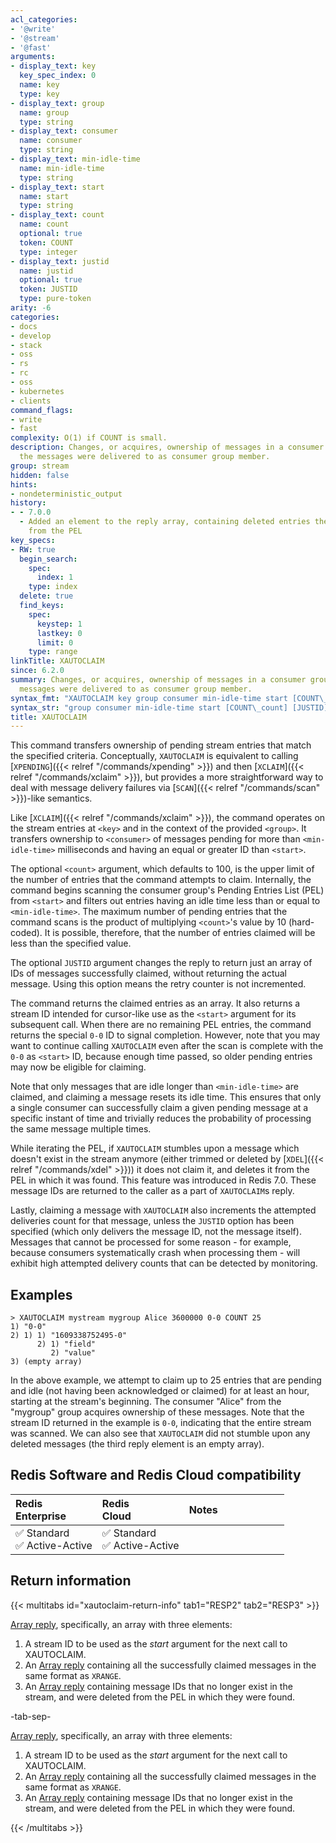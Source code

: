 ```yaml
---
acl_categories:
- '@write'
- '@stream'
- '@fast'
arguments:
- display_text: key
  key_spec_index: 0
  name: key
  type: key
- display_text: group
  name: group
  type: string
- display_text: consumer
  name: consumer
  type: string
- display_text: min-idle-time
  name: min-idle-time
  type: string
- display_text: start
  name: start
  type: string
- display_text: count
  name: count
  optional: true
  token: COUNT
  type: integer
- display_text: justid
  name: justid
  optional: true
  token: JUSTID
  type: pure-token
arity: -6
categories:
- docs
- develop
- stack
- oss
- rs
- rc
- oss
- kubernetes
- clients
command_flags:
- write
- fast
complexity: O(1) if COUNT is small.
description: Changes, or acquires, ownership of messages in a consumer group, as if
  the messages were delivered to as consumer group member.
group: stream
hidden: false
hints:
- nondeterministic_output
history:
- - 7.0.0
  - Added an element to the reply array, containing deleted entries the command cleared
    from the PEL
key_specs:
- RW: true
  begin_search:
    spec:
      index: 1
    type: index
  delete: true
  find_keys:
    spec:
      keystep: 1
      lastkey: 0
      limit: 0
    type: range
linkTitle: XAUTOCLAIM
since: 6.2.0
summary: Changes, or acquires, ownership of messages in a consumer group, as if the
  messages were delivered to as consumer group member.
syntax_fmt: "XAUTOCLAIM key group consumer min-idle-time start [COUNT\_count]\n  [JUSTID]"
syntax_str: "group consumer min-idle-time start [COUNT\_count] [JUSTID]"
title: XAUTOCLAIM
---
```

This command transfers ownership of pending stream entries that match the specified criteria. Conceptually, `XAUTOCLAIM`  is equivalent to calling [`XPENDING`]({{< relref "/commands/xpending" >}}) and then [`XCLAIM`]({{< relref "/commands/xclaim" >}}),
but provides a more straightforward way to deal with message delivery failures via [`SCAN`]({{< relref "/commands/scan" >}})-like semantics.

Like [`XCLAIM`]({{< relref "/commands/xclaim" >}}), the command operates on the stream entries at `<key>` and in the context of the provided `<group>`.
It transfers ownership to `<consumer>` of messages pending for more than `<min-idle-time>` milliseconds and having an equal or greater ID than `<start>`.

The optional `<count>` argument, which defaults to 100, is the upper limit of the number of entries that the command attempts to claim.
Internally, the command begins scanning the consumer group's Pending Entries List (PEL) from `<start>` and filters out entries having an idle time less than or equal to `<min-idle-time>`.
The maximum number of pending entries that the command scans is the product of multiplying `<count>`'s value by 10 (hard-coded).
It is possible, therefore, that the number of entries claimed will be less than the specified value.

The optional `JUSTID` argument changes the reply to return just an array of IDs of messages successfully claimed, without returning the actual message.
Using this option means the retry counter is not incremented.

The command returns the claimed entries as an array. It also returns a stream ID intended for cursor-like use as the `<start>` argument for its subsequent call.
When there are no remaining PEL entries, the command returns the special `0-0` ID to signal completion.
However, note that you may want to continue calling `XAUTOCLAIM` even after the scan is complete with the `0-0` as `<start>` ID, because enough time passed, so older pending entries may now be eligible for claiming.

Note that only messages that are idle longer than `<min-idle-time>` are claimed, and claiming a message resets its idle time.
This ensures that only a single consumer can successfully claim a given pending message at a specific instant of time and trivially reduces the probability of processing the same message multiple times.

While iterating the PEL, if `XAUTOCLAIM` stumbles upon a message which doesn't exist in the stream anymore (either trimmed or deleted by [`XDEL`]({{< relref "/commands/xdel" >}})) it does not claim it, and deletes it from the PEL in which it was found. This feature was introduced in Redis 7.0.
These message IDs are returned to the caller as a part of `XAUTOCLAIM`s reply.

Lastly, claiming a message with `XAUTOCLAIM` also increments the attempted deliveries count for that message, unless the `JUSTID` option has been specified (which only delivers the message ID, not the message itself).
Messages that cannot be processed for some reason - for example, because consumers systematically crash when processing them - will exhibit high attempted delivery counts that can be detected by monitoring.

## Examples

```
> XAUTOCLAIM mystream mygroup Alice 3600000 0-0 COUNT 25
1) "0-0"
2) 1) 1) "1609338752495-0"
      2) 1) "field"
         2) "value"
3) (empty array)
```

In the above example, we attempt to claim up to 25 entries that are pending and idle (not having been acknowledged or claimed) for at least an hour, starting at the stream's beginning.
The consumer "Alice" from the "mygroup" group acquires ownership of these messages.
Note that the stream ID returned in the example is `0-0`, indicating that the entire stream was scanned.
We can also see that `XAUTOCLAIM` did not stumble upon any deleted messages (the third reply element is an empty array).

## Redis Software and Redis Cloud compatibility

| Redis<br />Enterprise | Redis<br />Cloud | <span style="min-width: 9em; display: table-cell">Notes</span> |
|:----------------------|:-----------------|:------|
| <span title="Supported">&#x2705; Standard</span><br /><span title="Supported"><nobr>&#x2705; Active-Active</nobr></span> | <span title="Supported">&#x2705; Standard</span><br /><span title="Supported"><nobr>&#x2705; Active-Active</nobr></span> |  |

## Return information

{{< multitabs id="xautoclaim-return-info" 
    tab1="RESP2" 
    tab2="RESP3" >}}

[Array reply](../../develop/reference/protocol-spec#arrays), specifically, an array with three elements:
1. A stream ID to be used as the _start_ argument for the next call to XAUTOCLAIM.
2. An [Array reply](../../develop/reference/protocol-spec#arrays) containing all the successfully claimed messages in the same format as `XRANGE`.
3. An [Array reply](../../develop/reference/protocol-spec#arrays) containing message IDs that no longer exist in the stream, and were deleted from the PEL in which they were found.

-tab-sep-

[Array reply](../../develop/reference/protocol-spec#arrays), specifically, an array with three elements:
1. A stream ID to be used as the _start_ argument for the next call to XAUTOCLAIM.
2. An [Array reply](../../develop/reference/protocol-spec#arrays) containing all the successfully claimed messages in the same format as `XRANGE`.
3. An [Array reply](../../develop/reference/protocol-spec#arrays) containing message IDs that no longer exist in the stream, and were deleted from the PEL in which they were found.

{{< /multitabs >}}
